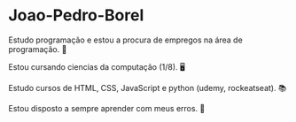 # Joao-Pedro-Borel
Estudo programação e estou a procura de empregos na área de programação. 💼

Estou cursando ciencias da computação (1/8). 🖥️

Estudo cursos de HTML, CSS, JavaScript e python (udemy, rockeatseat). 📚

Estou disposto a sempre aprender com meus erros. 🚀
